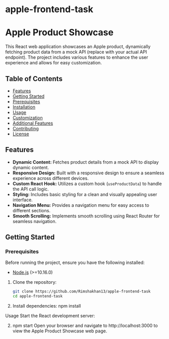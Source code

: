 # apple-frontend-task

# Apple Product Showcase

This React web application showcases an Apple product, dynamically fetching product data from a mock API (replace with your actual API endpoint). The project includes various features to enhance the user experience and allows for easy customization.

## Table of Contents

- [Features](#features)
- [Getting Started](#getting-started)
- [Prerequisites](#prerequisites)
- [Installation](#installation)
- [Usage](#usage)
- [Customization](#customization)
- [Additional Features](#additional-features)
- [Contributing](#contributing)
- [License](#license)

## Features

- **Dynamic Content:** Fetches product details from a mock API to display dynamic content.
- **Responsive Design:** Built with a responsive design to ensure a seamless experience across different devices.
- **Custom React Hook:** Utilizes a custom hook (`useProductData`) to handle the API call logic.
- **Styling:** Includes basic styling for a clean and visually appealing user interface.
- **Navigation Menu:** Provides a navigation menu for easy access to different sections.
- **Smooth Scrolling:** Implements smooth scrolling using React Router for seamless navigation.

## Getting Started

### Prerequisites

Before running the project, ensure you have the following installed:

- [Node.js](https://nodejs.org/) (>=10.16.0)

1. Clone the repository:

   ```bash
   git clone https://github.com/Rimshakhan13/apple-frontend-task
   cd apple-frontend-task

1. Install dependencies:
npm install

Usage
Start the React development server:

2. npm start
Open your browser and navigate to http://localhost:3000 to view the Apple Product Showcase web page.
